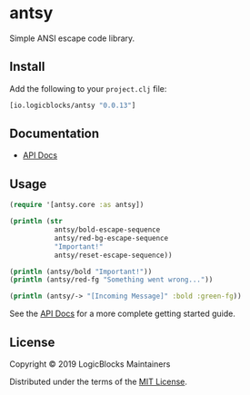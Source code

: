 # antsy

Simple ANSI escape code library.

## Install

Add the following to your `project.clj` file:

```clj
[io.logicblocks/antsy "0.0.13"]
```

## Documentation

* [API Docs](http://logicblocks.github.io/antsy)

## Usage

```clojure
(require '[antsy.core :as antsy])

(println (str
           antsy/bold-escape-sequence
           antsy/red-bg-escape-sequence 
           "Important!"
           antsy/reset-escape-sequence))

(println (antsy/bold "Important!"))
(println (antsy/red-fg "Something went wrong..."))

(println (antsy/-> "[Incoming Message]" :bold :green-fg))
```

See the [API Docs](http://logicblocks.github.io/antsy) for a more complete
getting started guide.

## License

Copyright &copy; 2019 LogicBlocks Maintainers

Distributed under the terms of the 
[MIT License](http://opensource.org/licenses/MIT).
